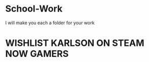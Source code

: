 # School-Work

<p>
  I will make you each a folder for your work
  </p>
  
  <h1> WISHLIST KARLSON ON STEAM NOW GAMERS </h1>
